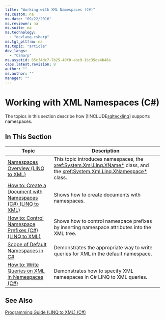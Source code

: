 ```yaml
---
title: "Working with XML Namespaces (C#)"
ms.custom: na
ms.date: "09/22/2016"
ms.reviewer: na
ms.suite: na
ms.technology: 
  - "devlang-csharp"
ms.tgt_pltfrm: na
ms.topic: "article"
dev_langs: 
  - "CSharp"
ms.assetid: 05cf4dc7-7b25-40f0-abc9-1bc35de4b48a
caps.latest.revision: 8
author: ""
ms.author: ""
manager: ""
---
```

# Working with XML Namespaces (C#)
The topics in this section describe how [!INCLUDE[sqltecxlinq](../vs140/includes/sqltecxlinq_md.md)] supports namespaces.  
  
## In This Section  
  
|Topic|Description|  
|-----------|-----------------|  
|[Namespaces Overview (LINQ to XML)](../vs140/namespaces-overview--linq-to-xml-3.md)|This topic introduces namespaces, the <xref:System.Xml.Linq.XName*> class, and the <xref:System.Xml.Linq.XNamespace*> class.|  
|[How to: Create a Document with Namespaces (C#) (LINQ to XML)](../vs140/how-to--create-a-document-with-namespaces--csharp---linq-to-xml-2.md)|Shows how to create documents with namespaces.|  
|[How to: Control Namespace Prefixes (C#) (LINQ to XML)](../vs140/how-to--control-namespace-prefixes--csharp---linq-to-xml-2.md)|Shows how to control namespace prefixes by inserting namespace attributes into the XML tree.|  
|[Scope of Default Namespaces in C#](../vs140/scope-of-default-namespaces-in-csharp1.md)|Demonstrates the appropriate way to write queries for XML in the default namespace.|  
|[How to: Write Queries on XML in Namespaces (C#)](../vs140/how-to--write-queries-on-xml-in-namespaces--csharp-.md)|Demonstrates how to specify XML namespaces in C# LINQ to XML queries.|  
  
## See Also  
 [Programming Guide (LINQ to XML) (C#)](../vs140/programming-guide--linq-to-xml---csharp-.md)